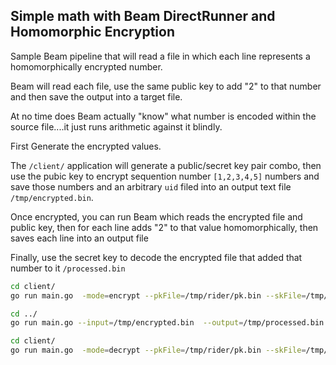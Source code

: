 ## Simple math with Beam DirectRunner and Homomorphic Encryption

Sample Beam pipeline that will read a file in which each line represents a homomorphically encrypted number.


Beam will read each file, use the same public key to add "2" to that number and then save the output into a target file.

At no time does Beam actually "know" what number is encoded within the source file....it just runs arithmetic against it blindly.

First Generate the encrypted values.

The `/client/` application will generate a public/secret key pair combo, then use the pubic key to encrypt sequention number `[1,2,3,4,5]` numbers and save those numbers and an arbitrary `uid` filed into an output text file `/tmp/encrypted.bin`. 

Once encrypted, you can run Beam which reads the encrypted file and public key, then for each line adds "2" to that value homomorphically, then saves each line into an output file

Finally, use the secret key to decode the encrypted file that added that number to it `/processed.bin`


```bash
cd client/
go run main.go  -mode=encrypt --pkFile=/tmp/rider/pk.bin --skFile=/tmp/rider/sk.bin --encryptedFile=/tmp/encrypted.bin
```

```bash
cd ../
go run main.go --input=/tmp/encrypted.bin  --output=/tmp/processed.bin  --pkFile=/tmp/rider/pk.bin 
```

```bash
cd client/
go run main.go  -mode=decrypt --pkFile=/tmp/rider/pk.bin --skFile=/tmp/rider/sk.bin --encryptedFile=/tmp/processed.bin
```

